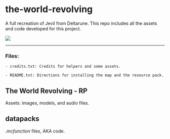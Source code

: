 # the-world-revolving
A full recreation of Jevil from Deltarune.  This repo includes all the assets and code developed for this project.

![](https://media.giphy.com/media/mGPgoZ7bXPOwxmgF6k/giphy.gif)

___

### Files:
    - credits.txt: Credits for helpers and some assets.
    
    - README.txt: Directions for installing the map and the resource pack.

## The World Revolving - RP
Assets: images, models, and audio files.

## datapacks
*.mcfunction* files, AKA code.
